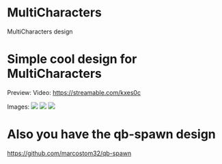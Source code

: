 # MultiCharacters
MultiCharacters design

# Simple cool design for MultiCharacters
Preview:
Video: https://streamable.com/kxes0c

Images:
![](https://cdn.discordapp.com/attachments/797581154315927573/913605200894390322/unknown.png)
![](https://cdn.discordapp.com/attachments/797581154315927573/913605260491231252/unknown.png)
![](https://cdn.discordapp.com/attachments/797581154315927573/913605989880692827/unknown.png)


# Also you have the qb-spawn design

https://github.com/marcostom32/qb-spawn
